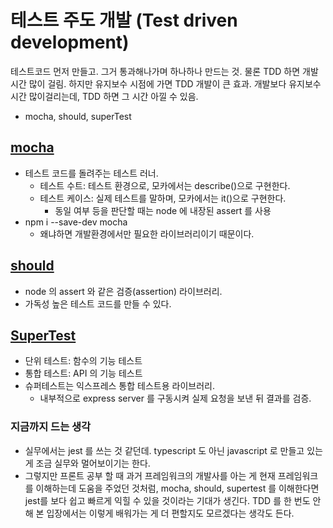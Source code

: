 # 테스트 주도 개발 (Test driven development)

테스트코드 먼저 만들고. 그거 통과해나가며 하나하나 만드는 것.
물론 TDD 하면 개발시간 많이 걸림. 하지만 유지보수 시점에 가면 TDD 개발이 큰 효과. 개발보다 유지보수 시간 많이걸리는데, TDD 하면 그 시간 아낄 수 있음.

- mocha, should, superTest

## [mocha](https://mochajs.org)
- 테스트 코드를 돌려주는 테스트 러너.
    - 테스트 수트: 테스트 환경으로, 모카에서는 describe()으로 구현한다.
    - 테스트 케이스: 실제 테스트를 말하며, 모카에서는 it()으로 구현한다.
        - 동일 여부 등을 판단할 때는 node 에 내장된 assert 를 사용
- npm i --save-dev mocha
    - 왜냐하면 개발환경에서만 필요한 라이브러리이기 때문이다.

## [should](https://github.com/shouldjs/should.js)
- node 의 assert 와 같은 검증(assertion) 라이브러리.
- 가독성 높은 테스트 코드를 만들 수 있다.

## [SuperTest](https://www.npmjs.com/package/supertest)
- 단위 테스트: 함수의 기능 테스트
- 통합 테스트: API 의 기능 테스트
- 슈퍼테스트는 익스프레스 통합 테스트용 라이브러리.
    - 내부적으로 express server 를 구동시켜 실제 요청을 보낸 뒤 결과를 검증.

### 지금까지 드는 생각
- 실무에서는 jest 를 쓰는 것 같던데. typescript 도 아닌 javascript 로 만들고 있는 게 조금 실무와 멀어보이기는 한다.
- 그렇지만 프론트 공부 할 때 과거 프레임워크의 개발사를 아는 게 현재 프레임워크를 이해하는데 도움을 주었던 것처럼, mocha, should, supertest 를 이해한다면 jest를 보다 쉽고 빠르게 익힐 수 있을 것이라는 기대가 생긴다. TDD 를 한 번도 안 해 본 입장에서는 이렇게 배워가는 게 더 편할지도 모르겠다는 생각도 든다.